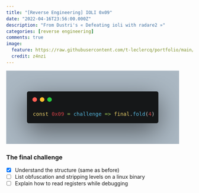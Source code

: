```yaml
---
title: "[Reverse Engineering] IOLI 0x09"
date: "2022-04-16T23:56:00.000Z"
description: "From Dustri's « Defeating ioli with radare2 »"
categories: [reverse engineering]
comments: true
image:
  feature: https://raw.githubusercontent.com/t-leclercq/portfolio/main/content/assets/0x09.png
  credit: z4nzi
---
```


![final challenge](https://raw.githubusercontent.com/t-leclercq/portfolio/main/content/assets/0x09.png)

### The final challenge

- [x] Understand the structure (same as before)
- [ ] List obfuscation and stripping levels on a linux binary
- [ ] Explain how to read registers while debugging
